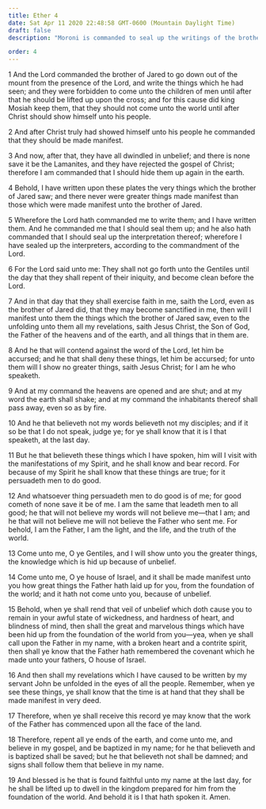 ```yaml
---
title: Ether 4
date: Sat Apr 11 2020 22:48:58 GMT-0600 (Mountain Daylight Time)
draft: false
description: "Moroni is commanded to seal up the writings of the brother of Jared—They will not be revealed until men have faith even as the brother of Jared—Christ commands men to believe His words and those of His disciples—Men are commanded to repent, believe the gospel, and be saved."

order: 4
---
```

    
1 And the Lord commanded the brother of Jared to go down out of the mount from the presence of the Lord, and write the things which he had seen; and they were forbidden to come unto the children of men until after that he should be lifted up upon the cross; and for this cause did king Mosiah keep them, that they should not come unto the world until after Christ should show himself unto his people.

2 And after Christ truly had showed himself unto his people he commanded that they should be made manifest.

3 And now, after that, they have all dwindled in unbelief; and there is none save it be the Lamanites, and they have rejected the gospel of Christ; therefore I am commanded that I should hide them up again in the earth.

4 Behold, I have written upon these plates the very things which the brother of Jared saw; and there never were greater things made manifest than those which were made manifest unto the brother of Jared.

5 Wherefore the Lord hath commanded me to write them; and I have written them. And he commanded me that I should seal them up; and he also hath commanded that I should seal up the interpretation thereof; wherefore I have sealed up the interpreters, according to the commandment of the Lord.

6 For the Lord said unto me: They shall not go forth unto the Gentiles until the day that they shall repent of their iniquity, and become clean before the Lord.

7 And in that day that they shall exercise faith in me, saith the Lord, even as the brother of Jared did, that they may become sanctified in me, then will I manifest unto them the things which the brother of Jared saw, even to the unfolding unto them all my revelations, saith Jesus Christ, the Son of God, the Father of the heavens and of the earth, and all things that in them are.

8 And he that will contend against the word of the Lord, let him be accursed; and he that shall deny these things, let him be accursed; for unto them will I show no greater things, saith Jesus Christ; for I am he who speaketh.

9 And at my command the heavens are opened and are shut; and at my word the earth shall shake; and at my command the inhabitants thereof shall pass away, even so as by fire.

10 And he that believeth not my words believeth not my disciples; and if it so be that I do not speak, judge ye; for ye shall know that it is I that speaketh, at the last day.

11 But he that believeth these things which I have spoken, him will I visit with the manifestations of my Spirit, and he shall know and bear record. For because of my Spirit he shall know that these things are true; for it persuadeth men to do good.

12 And whatsoever thing persuadeth men to do good is of me; for good cometh of none save it be of me. I am the same that leadeth men to all good; he that will not believe my words will not believe me—that I am; and he that will not believe me will not believe the Father who sent me. For behold, I am the Father, I am the light, and the life, and the truth of the world.

13 Come unto me, O ye Gentiles, and I will show unto you the greater things, the knowledge which is hid up because of unbelief.

14 Come unto me, O ye house of Israel, and it shall be made manifest unto you how great things the Father hath laid up for you, from the foundation of the world; and it hath not come unto you, because of unbelief.

15 Behold, when ye shall rend that veil of unbelief which doth cause you to remain in your awful state of wickedness, and hardness of heart, and blindness of mind, then shall the great and marvelous things which have been hid up from the foundation of the world from you—yea, when ye shall call upon the Father in my name, with a broken heart and a contrite spirit, then shall ye know that the Father hath remembered the covenant which he made unto your fathers, O house of Israel.

16 And then shall my revelations which I have caused to be written by my servant John be unfolded in the eyes of all the people. Remember, when ye see these things, ye shall know that the time is at hand that they shall be made manifest in very deed.

17 Therefore, when ye shall receive this record ye may know that the work of the Father has commenced upon all the face of the land.

18 Therefore, repent all ye ends of the earth, and come unto me, and believe in my gospel, and be baptized in my name; for he that believeth and is baptized shall be saved; but he that believeth not shall be damned; and signs shall follow them that believe in my name.

19 And blessed is he that is found faithful unto my name at the last day, for he shall be lifted up to dwell in the kingdom prepared for him from the foundation of the world. And behold it is I that hath spoken it. Amen.
